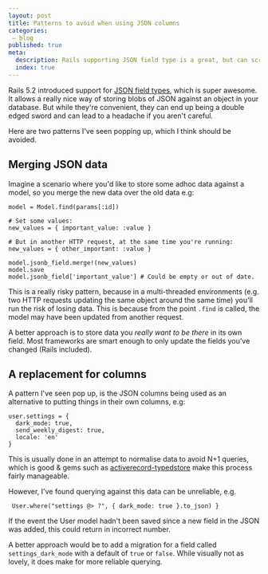 ```yaml
---
layout: post
title: Patterns to avoid when using JSON columns
categories:
 – blog
published: true
meta:
  description: Rails supporting JSON field type is a great, but can screw you right over. 
  index: true
---
```


Rails 5.2 introduced support for [JSON field types](https://edgeguides.rubyonrails.org/active_record_postgresql.html#json-and-jsonb), which is super awesome. It allows a really nice way of storing blobs of JSON against an object in your database. But while they're convenient, they can end up being a double edged sword and can lead to a headache if you aren't careful.

Here are two patterns I've seen popping up, which I think should be avoided.

## Merging JSON data

Imagine a scenario where you'd like to store some adhoc data against a model, so you merge the new data over the old data e.g:


    model = Model.find(params[:id])

    # Set some values:
    new_values = { important_value: :value }

    # But in another HTTP request, at the same time you're running:
    new_values = { other_important: :value }

    model.jsonb_field.merge!(new_values)
    model.save
    model.jsonb_field['important_value'] # Could be empty or out of date.

This is a really risky pattern, because in a multi-threaded environments (e.g. two HTTP requests updating the same object around the same time) you'll run the risk of losing data. This is because from the point `.find` is called, the model may have been updated from another request.

A better approach is to store data you _really want to be there_ in its own field. Most frameworks are smart enough to only update the fields you've changed (Rails included).

## A replacement for columns

A pattern I've seen pop up, is the JSON columns being used as an alternative to putting things in their own columns, e.g:

    user.settings = {
      dark_mode: true,
      send_weekly_digest: true,
      locale: 'en'
    }

This is usually done in an attempt to normalise data to avoid N+1 queries, which is good & gems such as [activerecord-typedstore](https://github.com/byroot/activerecord-typedstore) make this process fairly manageable.

However, I've found querying against this data can be unreliable, e.g.

     User.where("settings @> ?", { dark_mode: true }.to_json) }

If the event the User model hadn't been saved since a new field in the JSON was added, this could return in incorrect number.

A better approach would be to add a migration for a field called `settings_dark_mode` with a default of `true` or `false`. While visually not as lovely, it does make for more reliable querying.
